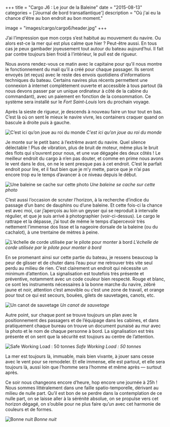 +++
title = "Cargo J6 : Le jour de la Baleine"
date = "2015-08-13"
categories = ['Journal de bord transatlantique']
description = "Où j'ai eu la chance d'être au bon endroit au bon moment."

image = "images/cargo/cargo6/header.jpg"
+++


J’ai l’impression que mon corps s’est habitué au mouvement du navire. Ou alors est-ce la mer qui est plus calme que hier ? Peut-être aussi. En tous cas je peux gambader joyeusement tout autour du bateau aujourd’hui. Il fait par contre toujours bien froid à l’intérieur, le pull est de rigueur.

Nous avons rendez-vous ce matin avec le capitaine pour qu’il nous montre le fonctionnement du mail qu’il a créé pour chaque passager. Ils seront envoyés (et reçus) avec le reste des envois quotidiens d’informations techniques du bateau. Certains navires plus récents permettent une connexion à internet complètement ouverte et accessible à tous partout (là nous devons passer par un unique ordinateur à côté de la cabine du commandant), avec un paiement en fonction de la consommation. Ce système sera installé sur le *Fort Saint-Louis* lors du prochain voyage.

Après la sieste de rigueur, je descends à nouveau faire un tour tout en bas. C’est là où on sent le mieux le navire vivre, les containers craquer quand on bascule à droite puis à gauche.

![C’est ici qu’on joue au roi du monde](/images/cargo/cargo6/roi.jpg)
*C’est ici qu’on joue au roi du monde*

Je monte sur le petit banc à l’extrême avant du navire. Quel silence délectable ! Plus de vibration, plus de bruit de moteur, même plus le bruit des flots qui s’ouvrent pour nous, et une vue dégagée des deux côtés ! Le meilleur endroit du cargo à n’en pas douter, et comme en prime nous avons le vent dans le dos, on ne le sent presque pas à cet endroit. C’est le parfait endroit pour lire, et il faut bien que je m’y mette, parce que je n’ai pas encore trop eu le temps d’avancer à ce niveau depuis le début.

![Une baleine se cache sur cette photo](/images/cargo/cargo6/baleine.jpg)
*Une baleine se cache sur cette photo*

C’est aussi l’occasion de scruter l’horizon, à la recherche d’indice du passage d’un banc de dauphins ou d’une baleine. Et cette fois-ci la chance est avec moi, car j’aperçois au loin un geyser qui se reproduit à intervalle régulier, et que je suis arrivé à photographier (voir-ci-dessus). Le cargo le rattrape et la dépasse, j’ai tout de même le temps d’apercevoir très nettement l’immense dos lisse et la nageoire dorsale de la baleine (ou du cachalot), à une trentaine de mètres à peine.

![L’échelle de corde utilisée par le pilote pour monter à bord](/images/cargo/cargo6/safety.jpg)
*L’échelle de corde utilisée par le pilote pour monter à bord*

En se promenant ainsi sur cette partie du bateau, je ressens beaucoup la peur de glisser et de chuter dans l’eau pour me retrouver très vite seul perdu au milieu de rien. C’est clairement un endroit qui nécessite un minimum d’attention. La signalisation est toutefois  très présente et préventive, notamment avec un code couleur bien respecté. Rouge et blanc, ce sont les instruments nécessaires à la bonne marche du navire, zébré jaune et noir, attention c’est amovible ou c’est une zone de travail, et orange pour tout ce qui est secours, bouées, gilets de sauvetages, canots, etc.

![Un canot de sauvetage](/images/cargo/cargo6/sauvetage.jpg)
*Un canot de sauvetage*

Autre point, sur chaque pont se trouve toujours un plan avec le positionnement des passagers et de l’équipage dans les cabines, et dans pratiquement chaque bureau on trouve un document punaisé au mur avec la photo et le nom de chaque personne à bord. La signalisation est très présente et on sent que la sécurité est toujours au centre de l’attention.

![Safe Working Load : 50 tonnes](/images/cargo/cargo6/working.jpg)
*Safe Working Load : 50 tonnes*

La mer est toujours là, immuable, mais bien vivante, à jouer sans cesse avec le vent pour se remodeler. Et elle immense, elle est partout, et elle sera toujours là, aussi loin que l’homme sera l’homme et même après — surtout après.

Ce soir nous changeons encore d’heure, hop encore une journée à 25h ! Nous sommes littéralement dans une faille spatio-temporelle, dérivant au milieu de nulle part. Qu’il est bon de se perdre dans la contemplation de ce nulle part, on se laisse aller à la sérénité absolue, on se propulse vers cet horizon dégagé, on s’oublie pour ne plus faire qu’un avec cet harmonie de couleurs et de formes.

![Bonne nuit](/images/cargo/cargo6/nuit.jpg)
*Bonne nuit*

